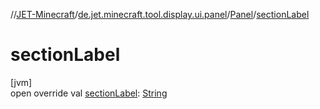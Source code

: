 //[JET-Minecraft](../../../index.md)/[de.jet.minecraft.tool.display.ui.panel](../index.md)/[Panel](index.md)/[sectionLabel](section-label.md)

# sectionLabel

[jvm]\
open override val [sectionLabel](section-label.md): [String](https://kotlinlang.org/api/latest/jvm/stdlib/kotlin/-string/index.html)
